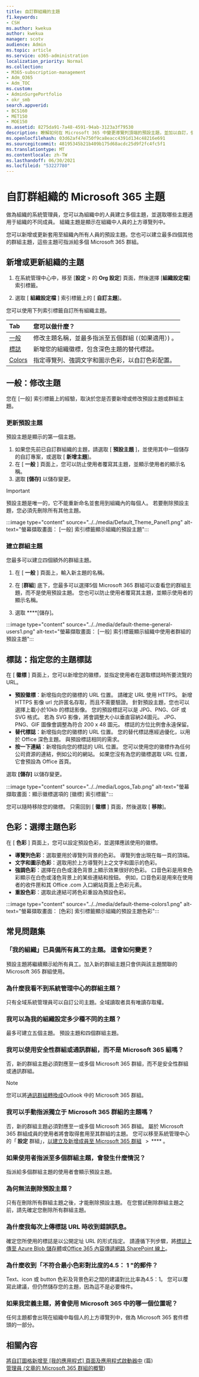 ```yaml
---
title: 自訂群組織的主題
f1.keywords:
- CSH
ms.author: kwekua
author: kwekua
manager: scotv
audience: Admin
ms.topic: article
ms.service: o365-administration
localization_priority: Normal
ms.collection:
- M365-subscription-management
- Adm_O365
- Adm_TOC
ms.custom:
- AdminSurgePortfolio
- okr_smb
search.appverid:
- BCS160
- MET150
- MOE150
ms.assetid: 8275da91-7a48-4591-94ab-3123a3f79530
description: 瞭解如何在 Microsoft 365 中變更導覽列頂端的預設主題，並加以自訂，使其符合您公司的徽標或色彩。
ms.openlocfilehash: 03d62af47e750f9ca8eacc4391d134c48216e691
ms.sourcegitcommit: 48195345b21b409b175d68acdc25d9f2fc4fc5f1
ms.translationtype: MT
ms.contentlocale: zh-TW
ms.lasthandoff: 06/30/2021
ms.locfileid: "53227780"
---
```

# <a name="customize-the-microsoft-365-theme-for-your-organization"></a>自訂群組織的 Microsoft 365 主題

做為組織的系統管理員，您可以為組織中的人員建立多個主題，並選取哪些主題適用于組織的不同成員。 組織主題是顯示在組織中人員的上方導覽列中。

您可以新增或更新套用至組織內所有人員的預設主題。您也可以建立最多四個其他的群組主題，這些主題可指派給多個 Microsoft 365 群組。
  
## <a name="add-or-update-your-organizations-theme"></a>新增或更新組織的主題

1. 在系統管理中心中，移至 [**設定** \> 的 **Org 設定**] 頁面，然後選擇 [**組織設定檔**] 索引標籤。

2. 選取 [ **組織設定檔** ] 索引標籤上的 [ **自訂主題**]。

您可以使用下列索引標籤自訂所有組織主題。

|**Tab**|**您可以做什麼？**|
|:-----|:-----|
|[一般](#general-modify-a-theme) <br/> |修改主題名稱，並最多指派至五個群組 (（如果適用）) 。  <br/> |
|[標誌](#logos-specify-your-theme-logos) <br/> |新增您的組織徽標，包含深色主題的替代標誌。  <br/> |
|[Colors](#colors-choose-theme-colors) <br/> |指定導覽列、強調文字和圖示色彩，以自訂色彩配置。 <br/> |

## <a name="general-modify-a-theme"></a>一般：修改主題

您在 [一般] 索引標籤上的經驗，取決於您是否要新增或修改預設主題或群組主題。

### <a name="update-the-default-theme"></a>更新預設主題

預設主題是顯示的第一個主題。  

1. 如果您先前已自訂群組織的主題，請選取 [ **預設主題** ]，並使用其中一個儲存的自訂專案，或選取 [ **新增主題**]。
2. 在 [ **一般** ] 頁面上，您可以防止使用者覆寫其主題，並顯示使用者的顯示名稱。
3. 選取 **[儲存]** 以儲存變更。  

> [!IMPORTANT]
> 預設主題是唯一的，它不能重新命名並套用到組織內的每個人。 若要刪除預設主題，您必須先刪除所有其他主題。

:::image type="content" source="../../media/Default_Theme_Panel1.png" alt-text="螢幕擷取畫面： [一般] 索引標籤顯示組織的預設主題":::

### <a name="create-a-group-theme"></a>建立群組主題

您最多可以建立四個額外的群組主題。

1. 在 [ **一般** ] 頁面上，輸入新主題的名稱。

2. 在 [**群組**] 底下，您最多可以選擇5個 Microsoft 365 群組可以查看您的群組主題，而不是使用預設主題。 您也可以防止使用者覆寫其主題，並顯示使用者的顯示名稱。

3. 選取 ****[儲存]。

:::image type="content" source="../../media/default-theme-general-users1.png" alt-text="螢幕擷取畫面： [一般] 索引標籤顯示組織中使用者群組的預設主題":::

## <a name="logos-specify-your-theme-logos"></a>標誌：指定您的主題標誌

在 [ **徽標** ] 頁面上，您可以新增您的徽標，並指定使用者在選取標誌時所要流覽的 URL。

- **預設徽標**：新增指向您的徽標的 URL 位置。 請確定 URL 使用 HTTPS。 新增 HTTPS 影像 url 允許匿名存取，而且不需要驗證。 針對預設主題，您也可以選擇上載小於10kb 的標誌影像。 您的預設標誌可以是 JPG、PNG、GIF 或 SVG 格式。 若為 SVG 影像，將會調整大小以垂直容納24圖元。 JPG、PNG、GIF 圖像會調整為符合 200 x 48 圖元。 標誌的方位比例會永遠保留。
- **替代標誌**：新增指向您的徽標的 URL 位置。 您的替代標誌應經過優化，以用於 Office 深色主題。 與預設標誌相同的需求。
- **按一下連結**：新增指向您的標誌的 URL 位置。 您可以使用您的徽標作為任何公司資源的連結，例如公司的網站。 如果您沒有為您的徽標選取 URL 位置，它會預設為 Office 首頁。

選取 **[儲存]** 以儲存變更。

:::image type="content" source="../../media/Logos_Tab.png" alt-text="螢幕擷取畫面：顯示徽標選項的 [徽標] 索引標籤":::

您可以隨時移除您的徽標。 只需回到 [ **徽標** ] 頁面，然後選取 [ **移除**]。
  
## <a name="colors-choose-theme-colors"></a>色彩：選擇主題色彩

在 [ **色彩** ] 頁面上，您可以設定預設色彩，並選擇應該使用的徽標。

- **導覽列色彩**：選取要用於導覽列背景的色彩。 導覽列會出現在每一頁的頂端。
- **文字和圖示色彩**：選取用於上方導覽列上之文字和圖示的色彩。
- **強調色彩**：選擇在白色或淺色背景上顯示效果很好的色彩。 口音色彩是用來色彩顯示在白色或淺色背景上的某些連結和按鈕。 例如，口音色彩是用來在使用者的收件匣和其 Office .com 入口網站頁面上色彩元素。
- **重設色彩**：選取此連結可將色彩重設為預設色彩。

:::image type="content" source="../../media/default-theme-colors1.png" alt-text="螢幕擷取畫面： [色彩] 索引標籤顯示組織的預設主題色彩":::

## <a name="frequently-asked-questions"></a>常見問題集

### <a name="my-organization-already-has-a-theme-for-all-employees-how-will-this-change"></a>「我的組織」已具備所有員工的主題。 這會如何變更？

預設主題將繼續顯示給所有員工。加入新的群組主題只會供與該主題關聯的 Microsoft 365 群組使用。

### <a name="whydont-isee-group-themes-in-the-admin-center"></a>為什麼我看不到系統管理中心的群組主題？

只有全域系統管理員可以自訂公司主題。全域讀取者具有唯讀存取權。

### <a name="how-many-different-themes-can-i-set-up-for-my-organization"></a>我可以為我的組織設定多少種不同的主題？  

最多可建立五個主題。 預設主題和四個群組主題。  

### <a name="can-i-use-security-groups-or-distribution-groups-instead-of-microsoft-365-groups"></a>我可以使用安全性群組或通訊群組，而不是 Microsoft 365 組嗎？

否，新的群組主題必須對應至一或多個 Microsoft 365 群組，而不是安全性群組或通訊群組。

> [!NOTE]
> 您可以將[通訊群組轉換成](../manage/upgrade-distribution-lists.md)Outlook 中的 Microsoft 365 群組。

### <a name="can-imanually-assign-a-theme-independent-ofmicrosoft-365-groups"></a>我可以手動指派獨立于 Microsoft 365 群組的主題嗎？  

否，新的群組主題必須對應至一或多個 Microsoft 365 群組。 屬於 Microsoft 365 群組成員的使用者將會取得套用至其群組的主題。 您可以移至系統管理中心的「 **設定** 群組」，[以建立及新增成員至 Microsoft 365 群組](../create-groups/create-groups.md)   >  **** 。

### <a name="what-happens-if-a-user-is-assigned-to-multiple-group-themes"></a>如果使用者指派至多個群組主題，會發生什麼情況？  

指派給多個群組主題的使用者會顯示預設主題。  

### <a name="why-cant-i-delete-the-default-theme"></a>為何無法刪除預設主題？  

只有在刪除所有群組主題之後，才能刪除預設主題。 在您嘗試刪除群組主題之前，請先確定您刪除所有群組主題。

### <a name="why-am-i-receiving-an-error-message-every-time-i-uploadalogo-url"></a>為什麼我每次上傳標誌 URL 時收到錯誤訊息。  

確定您所使用的標誌是以公開定址 URL 的形式指定。 請遵循下列步驟，將[標誌上傳至 Azure Blob 儲存體](/azure/storage/blobs/storage-upload-process-images?tabs=dotnet)或[Office 365 內容傳遞網路 SharePoint 線上](../../enterprise/use-microsoft-365-cdn-with-spo.md)。

### <a name="why-am-i-receiving-themessagedoesnt-meet-minimum-color-contrast-ratio-of-451"></a>為什麼收到「不符合最小色彩對比度的4.5： 1 "的郵件？

Text、icon 或 button 色彩及背景色彩之間的建議對比比率為4.5：1。 您可以覆寫此建議，但仍然儲存您的主題，因為這不是必要條件。

### <a name="if-i-define-a-theme-which-places-in-microsoft-365-will-this-be-used"></a>如果我定義主題，將會使用 Microsoft 365 中的哪一個位置呢？

任何主題都會出現在組織中每個人的上方導覽列中，做為 Microsoft 365 套件標頭的一部分。  
  
## <a name="related-content"></a>相關內容

[將自訂圖格新增至 [我的應用程式] 頁面及應用程式啟動器中](../manage/customize-the-app-launcher.md) (篇) \
[管理員 (文章的 Microsoft 365 群組的概覽](../create-groups/office-365-groups.md)) 
